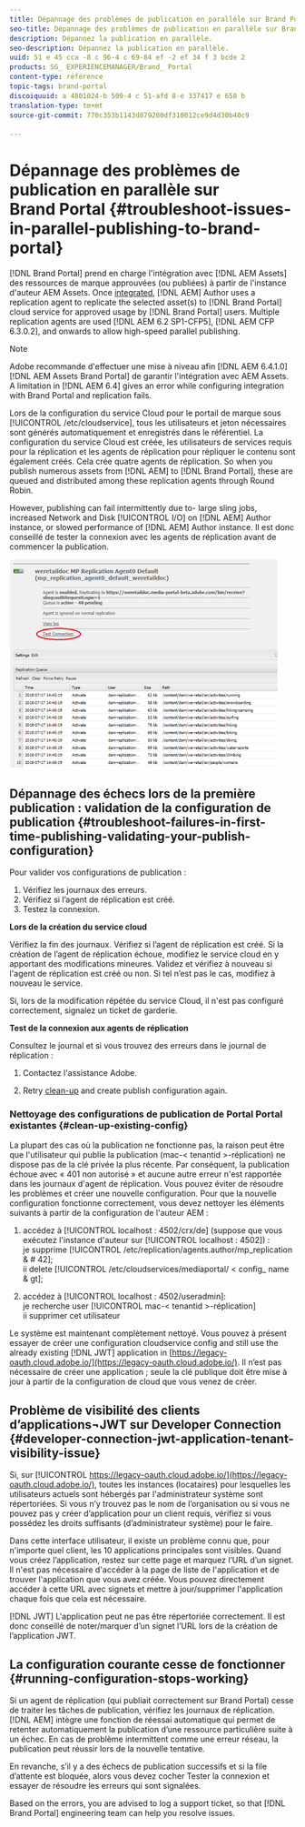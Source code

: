 ```yaml
---
title: Dépannage des problèmes de publication en parallèle sur Brand Portal
seo-title: Dépannage des problèmes de publication en parallèle sur Brand Portal
description: Dépannez la publication en parallèle.
seo-description: Dépannez la publication en parallèle.
uuid: 51 e 45 cca -8 c 96-4 c 69-84 ef -2 ef 34 f 3 bcde 2
products: SG_ EXPERIENCEMANAGER/Brand_ Portal
content-type: référence
topic-tags: brand-portal
discoiquuid: a 4801024-b 509-4 c 51-afd 8-e 337417 e 658 b
translation-type: tm+mt
source-git-commit: 770c353b1143d879280df310012ce9d4d30b40c9

---
```



# Dépannage des problèmes de publication en parallèle sur Brand Portal {#troubleshoot-issues-in-parallel-publishing-to-brand-portal}

[!DNL Brand Portal] prend en charge l'intégration avec [!DNL AEM Assets] des ressources de marque approuvées (ou publiées) à partir de l'instance d'auteur AEM Assets. Once [integrated](https://helpx.adobe.com/experience-manager/6-5/assets/using/brand-portal-configuring-integration.html), [!DNL AEM] Author uses a replication agent to replicate the selected asset(s) to [!DNL Brand Portal] cloud service for approved usage by [!DNL Brand Portal] users. Multiple replication agents are used [!DNL AEM 6.2 SP1-CFP5], [!DNL AEM CFP 6.3.0.2], and onwards to allow high-speed parallel publishing.

>[!NOTE]
>
>Adobe recommande d'effectuer une mise à niveau afin [!DNL AEM 6.4.1.0][!DNL AEM Assets Brand Portal] de garantir l'intégration avec AEM Assets. A limitation in [!DNL AEM 6.4] gives an error while configuring integration with Brand Portal and replication fails.

Lors de la configuration du service Cloud pour le portail de marque sous [!UICONTROL /etc/cloudservice], tous les utilisateurs et jeton nécessaires sont générés automatiquement et enregistrés dans le référentiel. La configuration du service Cloud est créée, les utilisateurs de services requis pour la réplication et les agents de réplication pour répliquer le contenu sont également créés. Cela crée quatre agents de réplication. So when you publish numerous assets from [!DNL AEM] to [!DNL Brand Portal], these are queued and distributed among these replication agents through Round Robin.

However, publishing can fail intermittently due to- large sling jobs, increased Network and Disk [!UICONTROL I/O] on [!DNL AEM] Author instance, or slowed performance of [!DNL AEM] Author instance. Il est donc conseillé de tester la connexion avec les agents de réplication avant de commencer la publication.

![](assets/test-connection.png)

## Dépannage des échecs lors de la première publication : validation de la configuration de publication {#troubleshoot-failures-in-first-time-publishing-validating-your-publish-configuration}

Pour valider vos configurations de publication :

1. Vérifiez les journaux des erreurs.
2. Vérifiez si l’agent de réplication est créé.
3. Testez la connexion.

**Lors de la création du service cloud**

Vérifiez la fin des journaux. Vérifiez si l’agent de réplication est créé. Si la création de l’agent de réplication échoue, modifiez le service cloud en y apportant des modifications mineures. Validez et vérifiez à nouveau si l'agent de réplication est créé ou non. Si tel n’est pas le cas, modifiez à nouveau le service.

Si, lors de la modification répétée du service Cloud, il n'est pas configuré correctement, signalez un ticket de garderie.

**Test de la connexion aux agents de réplication**

Consultez le journal et si vous trouvez des erreurs dans le journal de réplication :

1. Contactez l'assistance Adobe.

2. Retry [clean-up](../using/troubleshoot-parallel-publishing.md#clean-up-existing-config) and create publish configuration again.

<!--
Comment Type: remark
Last Modified By: Mini Gulati (mgulati)
Last Modified Date: 2018-06-21T22:56:21.256-0400
<p>?? check and compare public key. At times public key is different</p>
<p>?? another thing to check in /useradmin</p>
-->

### Nettoyage des configurations de publication de Portal Portal existantes {#clean-up-existing-config}

La plupart des cas où la publication ne fonctionne pas, la raison peut être que l'utilisateur qui publie la publication (mac-&lt; tenantid &gt;-réplication) ne dispose pas de la clé privée la plus récente. Par conséquent, la publication échoue avec « 401 non autorisé » et aucune autre erreur n'est rapportée dans les journaux d'agent de réplication. Vous pouvez éviter de résoudre les problèmes et créer une nouvelle configuration. Pour que la nouvelle configuration fonctionne correctement, vous devez nettoyer les éléments suivants à partir de la configuration de l'auteur AEM :

1. accédez à [!UICONTROL localhost : 4502/crx/de] (suppose que vous exécutez l'instance d'auteur sur [!UICONTROL localhost : 4502]) :\
   je supprime [!UICONTROL /etc/replication/agents.author/mp_replication &amp; # 42];\
   ii delete [!UICONTROL /etc/cloudservices/mediaportal/ &lt; config_ name &amp; gt];

2. accédez à [!UICONTROL localhost : 4502/useradmin]:\
   je recherche user [!UICONTROL mac-&lt; tenantid &gt;-réplication]\
   ii supprimer cet utilisateur

Le système est maintenant complètement nettoyé. Vous pouvez à présent essayer de créer une configuration  cloudservice  config and still use the already existing [!DNL JWT] application in [https://legacy-oauth.cloud.adobe.io/](https://legacy-oauth.cloud.adobe.io/). Il n’est pas nécessaire de créer une application ; seule la clé publique doit être mise à jour à partir de la configuration de cloud que vous venez de créer.

## Problème de visibilité des clients d’applications¬JWT sur Developer Connection {#developer-connection-jwt-application-tenant-visibility-issue}

Si, sur [!UICONTROL https://legacy-oauth.cloud.adobe.io/](https://legacy-oauth.cloud.adobe.io/), toutes les instances (locataires) pour lesquelles les utilisateurs actuels sont hébergés par l'administrateur système sont répertoriées. Si vous n’y trouvez pas le nom de l’organisation ou si vous ne pouvez pas y créer d’application pour un client requis, vérifiez si vous possédez les droits suffisants (d’administrateur système) pour le faire.

Dans cette interface utilisateur, il existe un problème connu que, pour n'importe quel client, les 10 applications principales sont visibles. Quand vous créez l’application, restez sur cette page et marquez l’URL d’un signet. Il n'est pas nécessaire d'accéder à la page de liste de l'application et de trouver l'application que vous avez créée. Vous pouvez directement accéder à cette URL avec signets et mettre à jour/supprimer l'application chaque fois que cela est nécessaire.

[!DNL JWT] L'application peut ne pas être répertoriée correctement. Il est donc conseillé de noter/marquer d’un signet l’URL lors de la création de l’application JWT.

## La configuration courante cesse de fonctionner {#running-configuration-stops-working}

<!--
Comment Type: draft

<p>If the running configuration stops working, either of the following two possibilities
<g class="gr_ gr_15 gr-alert gr_gramm gr_inline_cards gr_run_anim Grammar multiReplace" data-gr-id="15" id="15" style="font-size: 12px;">
are
</g> there:</p>
<p>1.
<g class="gr_ gr_14 gr-alert gr_gramm gr_inline_cards gr_run_anim Grammar only-ins doubleReplace replaceWithoutSep" data-gr-id="14" id="14">
Connection
</g> has failed, or</p>
<p>2. Publish has failed with permission to dam-replication-service denied, while connection has passed </p>
<p>If the connection has failed [1], the
<g class="gr_ gr_10 gr-alert gr_spell gr_inline_cards gr_run_anim ContextualSpelling ins-del multiReplace" data-gr-id="10" id="10">
fail safe
</g> way to fix it is to <a href="../using/troubleshoot-parallel-publishing.md#main-pars-header-1664955658">clean up</a> the existing Brand Portal publish configuration and recreate a publish configuration. </p>
<p>However, if the
<g class="gr_ gr_18 gr-alert gr_spell gr_inline_cards gr_run_anim ContextualSpelling" data-gr-id="18" id="18">
publish
</g> has failed with
<g class="gr_ gr_16 gr-alert gr_gramm gr_inline_cards gr_run_anim Grammar only-ins doubleReplace replaceWithoutSep" data-gr-id="16" id="16">
permission
</g> denied to dam-replication-service, raise a support ticket.</p>
-->

Si un agent de réplication (qui publiait correctement sur Brand Portal) cesse de traiter les tâches de publication, vérifiez les journaux de réplication. [!DNL AEM] intègre une fonction de réessai automatique qui permet de retenter automatiquement la publication d’une ressource particulière suite à un échec. En cas de problème intermittent comme une erreur réseau, la publication peut réussir lors de la nouvelle tentative.

En revanche, s’il y a des échecs de publication successifs et si la file d’attente est bloquée, alors vous devez cocher Tester la connexion et essayer de résoudre les erreurs qui sont signalées.

Based on the errors, you are advised to log a support ticket, so that [!DNL Brand Portal] engineering team can help you resolve issues.
